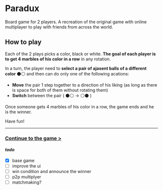 # Paradux
Board game for 2 players. A recreation of the original game with online multiplayer to play with friends from across the world.

## How to play
Each of the 2 plays picks a color, black or white. **The goal of each player is to get 4 marbles of his color in a row** in any rotation.

In a turn, the player need to **select a pair of ajasent balls of a different color** :black_circle::white_circle: and then can do only one of the following acations:

- **Move** the pair 1 step together to a direction of his liking (as long as there is space for both of them without rotating them)
- **Switch** between the pair ( :black_circle::white_circle: -> :white_circle::black_circle: )

Once someone gets 4 marbles of his color in a row, the game ends and he is the winner.

Have fun!

---

### [Continue to the game >](https://ronhasson.github.io/ParaduxGame/game.html)

#### *todo*
- [x] base game
- [ ] improve the ui
- [ ] win condition and announce the winner
- [ ] p2p multiplyer
- [ ] matchmaking?
